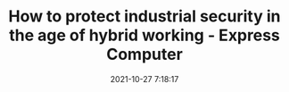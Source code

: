 ---
"title": "How to protect industrial security in the age of hybrid working - Express Computer"
"date": "2021-10-27 7:18:17"
"feed_name": "GOOGLENEWSINDUSTRIAL"
"feed_website": "https://news.google.com/search?q=industrial%2Bincident&hl=en-US&gl=US&ceid=US:en"
"feed_rss": "https://news.google.com/rss/search?q=industrial%2Bincident&hl=en-US&gl=US&ceid=US:en"
"link": "https://www.expresscomputer.in/guest-blogs/how-to-protect-industrial-security-in-the-age-of-hybrid-working/80548/"
"source": "{'href': 'https://www.expresscomputer.in', 'title': 'Express Computer'}"
"file": "_posts/2021-1-1-cbed4dfd7c4e0d7562990945d0e3c8838006b0f4.md"
"accident": "0"
"drilling": "0"
"dead": "0"
"injured": "0"
"arrested": "0"
"place": "unknown place"
"where": "unknown site"
"causes": "unknown"
"place_uri": "unknown place"
---